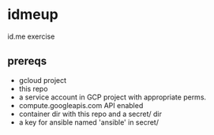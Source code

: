 # idmeup
id.me exercise


prereqs
--------
* gcloud project
* this repo
* a service account in GCP project with appropriate perms.
* compute.googleapis.com API enabled
* container dir with this repo and a secret/ dir
* a key for ansible named 'ansible' in secret/
